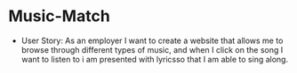 # Music-Match
* User Story: As an employer I want to create a website that allows me to browse through different types of music, and when I click on the song I want to listen to i am presented with lyricsso that I am able to sing along.